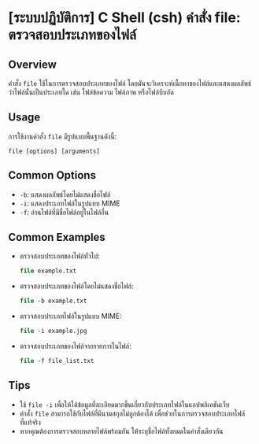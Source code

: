 # [ระบบปฏิบัติการ] C Shell (csh) คำสั่ง file: ตรวจสอบประเภทของไฟล์

## Overview
คำสั่ง `file` ใช้ในการตรวจสอบประเภทของไฟล์ โดยมันจะวิเคราะห์เนื้อหาของไฟล์และแสดงผลลัพธ์ว่าไฟล์นั้นเป็นประเภทใด เช่น ไฟล์ข้อความ ไฟล์ภาพ หรือไฟล์บีบอัด

## Usage
การใช้งานคำสั่ง `file` มีรูปแบบพื้นฐานดังนี้:

```
file [options] [arguments]
```

## Common Options
- `-b`: แสดงผลลัพธ์โดยไม่แสดงชื่อไฟล์
- `-i`: แสดงประเภทไฟล์ในรูปแบบ MIME
- `-f`: อ่านไฟล์ที่มีชื่อไฟล์อยู่ในไฟล์อื่น

## Common Examples
- ตรวจสอบประเภทของไฟล์ทั่วไป:
  ```csh
  file example.txt
  ```
- ตรวจสอบประเภทของไฟล์โดยไม่แสดงชื่อไฟล์:
  ```csh
  file -b example.txt
  ```
- ตรวจสอบประเภทไฟล์ในรูปแบบ MIME:
  ```csh
  file -i example.jpg
  ```
- ตรวจสอบประเภทของไฟล์จากรายการในไฟล์:
  ```csh
  file -f file_list.txt
  ```

## Tips
- ใช้ `file -i` เพื่อให้ได้ข้อมูลที่ละเอียดมากขึ้นเกี่ยวกับประเภทไฟล์ในแอปพลิเคชันเว็บ
- คำสั่ง `file` สามารถใช้กับไฟล์ที่มีนามสกุลไม่ถูกต้องได้ เพื่อช่วยในการตรวจสอบประเภทไฟล์ที่แท้จริง
- หากคุณต้องการตรวจสอบหลายไฟล์พร้อมกัน ให้ระบุชื่อไฟล์ทั้งหมดในคำสั่งเดียวกัน